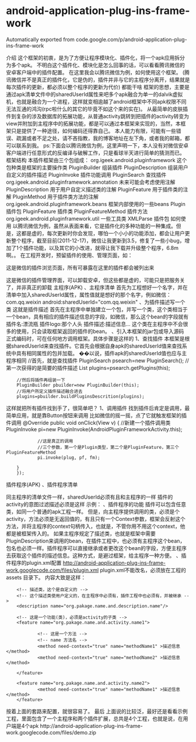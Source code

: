 # android-application-plug-ins-frame-work
Automatically exported from code.google.com/p/android-application-plug-ins-frame-work

介绍
这个框架的初衷，是为了方便让程序模块化、插件化，将一个apk应用拆分为多个apk。
不明白这个插件化、模块化是怎么回事的话，可以看看腾讯微信的安卓客户端中的插件配置。
在这里我会以腾讯微信为例，如何使用这个框架。 (腾讯微信并不是真正的插件化，它是伪的，插件并非与它的主程序分离开，结果就是每次插件的更新，都必须以整个程序的更新为代价)
都能干啥
框架的思想，主要是通过apk清单文件中的sharedUserId属性来吧多个apk融合为单一的dalvik虚拟机，也就是融合为一个进程，这样就变相逾越了android框架中不同apk权限不同无法互通的鸿沟(rpc啦什么的其它的毕竟不如这个来的实在)。
从最简单的皮肤插件到复杂的涉及数据库的拓展功能，从普通activity跳转到把插件的activity转变为view并附加到主程序中的拓展功能，都是可以通过本框架来实现的，当然，本框架只是提供了一种途径，如何编码还得靠自己。
本人能力有限，可能有一些错误、疏漏或者不足之处，请不吝指教，我的博客地址在左下角，或者我的邮箱，都可以联系到我。
ps:下面会以腾讯微信为例，这里声明一下，本人没有对微信安卓客户端进行任意形式的反编译与破解工作，只是看球半天进行简单的猜测而已。
框架结构
本插件框架由三个包组成：
org.igeek.android.pluginframework 这个包种类是框架的主要操作类
PluginBuilder 组装插件
PluginDescription 组装用户自定义的插件描述
PluginInvoke 插件功能调用
PluginSearch 查找插件
org.igeek.android.pluginframework.annotation 未来可能会考虑使用注解
PluginDescription 用于用户自定义描述类的注解
PluginFeature 用于插件类的注解
PluginMethod 用于插件类方法的注解
org.igeek.android.pluginframework.beans 框架内部使用的一些beans
Plugin 插件包
PluginFeature 插件类
PluginFeatureMethod 插件方法
org.igeek.android.pluginframework.util 一些工具类
XMLParse 插件包
如何使用
以腾讯微信为例，虽然从表面来看，它是插件化的多种功能的一种集成。但是，这都是虚的，每次更新时你会发现，哪怕一个小小的功能添加，都会让用户更新整个程序，截至目前(2011-12-17)，微信让我更新到3.5，修复了一些小bug，增加了1个插件功能，以及其它的小改进，就得让我下载并升级整个程序，6.8m啊。。
在工程开发时，预留插件的使用、管理页面，如：

这是微信的插件浏览页面，所有可暴露在这里的插件都会被列出来

 这是微信的插件管理界面，可以卸载安卓，但这些都是虚的，可能只是把服务关了，并非真正的卸载
主程序(APK)
、主程序清单
首先为工程想好一个名字，并在清单中加入sharedUserId属性，属性值就是想好的那个名字，例如微信：com.qq.weixin
   android:sharedUserId="com.qq.weixin"
、为插件描述写一个类
 这就是插件描述
首先在主程序中单独建立一个包，并写一个类，这个类相当于一个bean，具有相应的插件描述信息的字段，如微信，那么这个bean的字段就有 插件名:漂流瓶 插件logo:那个人头 插件描述:描述信息...
这个类在主程序中不会很多的使用，只会读取框架返回的插件的bean。
、引入本框架的jar包或导入源码
正式编码时，可在任何地方调用框架。具体步骤是这样的
1、查找插件 本框架是根据sharedUserId来查找插件。它首先会根据自身apk的sharedUserId值来查找系统中具有相同属性的包并加载。
��以说，插件apk的sharedUserId值也应与主程序相同
        //首先，就是查找插件
        PluginSearch psearch=new PluginSearch();
        //第一次获得的是简要的插件描述
        List<Plugin>  plugins=psearch.getPlugins(this);
        
        //然后将插件再组装一下
        PluginBuilder pbuilder=new PluginBuilder(this);
        //将用户所定义插件描述融合进去
        plugins=pbuilder.buildPluginsDescrition(plugins);

这样就把所有插件找到手了，很简单吧？
1、调用插件 找到插件后肯定是调用，最简单应用，就是靠Button按钮来调用
比如微信的摇一摇，点了它就触发框架的插件调用
        @Override
        public void onClick(View v) {
                //新建一个插件调用类
                PluginInvoke pi=new PluginInvoke(AndroidPluginFrameworkActivity.this);
        
                
                //这是真正的调用
                //三个参数，第一个是Plugin类型，第二个是PluginFeature，第三个PluginFeatureMethod
                pi.invoke(plug, pf, fm);
                
        }
        });
插件程序(APK)
、插件程序清单

同主程序的清单文件一样，sharedUserId必须有且和主程序的一样 插件的activity的意图过滤描述必须是这样 示例：
  <intent-filter>
                <category android:name="android.intent.category.DEFAULT" />
  </intent-filter>
、插件程序的功能
插件可以包含任意类，如同一个普通的apk工程一样。
但是，向主程序提供调用的类，必须是个activity，方法必须是无返回值的，有且只有一个Context参数，框架会反射这个方法，并将主程序的context句柄传入，也就是，不管你用不用这个context，他都是被框架传入的。
如果主程序规定了描述类，也就是框架中需要PluginDescription来调用的bean，在插件工程中，也必须有主程序这个bean，包名也必须一样。插件程序可以直接继承或者更改这个bean的字段，方便主程序去获取这个插件的描述信息。这种方式，是避过框架，给主程序一种方便。
、插件程序的plugin.xml配置
http://android-application-plug-ins-frame-work.googlecode.com/files/plugin.xml plugin.xml不能改名，必须放在工程的 assets 目录下。
内容大致是这样：
<?xml version="1.0" encoding="UTF-8"?>
<!-- 这个xml配置文件放在插件工程的 assets 目录下 -->


<!-- 插件提供的功能(类) -->
<plugin-features>

        <!-- 描述类，这个是自定义的 -->
        <!-- 这个描述类使用户定义的，在主程序中必须有，插件工程中也必须有，并被继承 -->
        <description name="org.pakage.name.and.description.name"/>
        
        <!-- 这是一个功能(类)，必须是activity的子类 -->
        <feature name="org.pakage.name.and.activity.name1">
        
                <!-- 这是一个方法 -->
                <!-- name 方法名 -->
                <method need-context="true" name="methodName1" >描述信息</method>
                <method need-context="true" name="methodName2" >描述信息</method>
                
        </feature>
        
        <feature name="org.pakage.name.and.activity.name2">
                <method need-context="true" name="methodName1" >描述信息</method>
        </feature>
</plugin-features>
按着上面的套路来配置，就很容易了。
最后
上面说的比较泛，最好还是看看示例工程，里面包含了一个主程序和两个插件扩展，总共是4个工程，也就是说，在用户端是4个apk http://android-application-plug-ins-frame-work.googlecode.com/files/demo.zip

